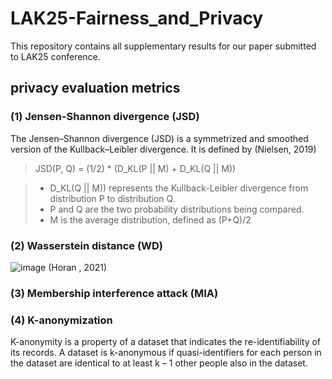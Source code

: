 # LAK25-Fairness_and_Privacy

This repository contains all supplementary results for our paper submitted to LAK25 conference.

## privacy evaluation metrics

### (1)	Jensen-Shannon divergence (JSD)
   The Jensen–Shannon divergence (JSD) is a symmetrized and smoothed version of the Kullback–Leibler divergence. It is defined by (Nielsen, 2019)
 
 > JSD(P, Q) = (1/2) * (D_KL(P || M) + D_KL(Q || M))

 > - D_KL(Q || M)) represents the Kullback-Leibler divergence from distribution P to distribution Q.
 > - P and Q are the two probability distributions being compared.
 > - M is the average distribution, defined as (P+Q)/2

### (2)	Wasserstein distance (WD)

![image](https://github.com/ql909/mathematical_definitions/assets/108169831/7b64ead0-18cc-4d5c-9f23-416344aeba9a) (Horan , 2021)

### (3)	Membership interference attack (MIA)

### (4)	K-anonymization

K-anonymity is a property of a dataset that indicates the re-identifiability of its records. A dataset is k-anonymous if quasi-identifiers for each person in the dataset are identical to at least k – 1 other people also in the dataset.
